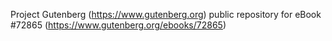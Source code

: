 Project Gutenberg (https://www.gutenberg.org) public repository
for eBook #72865 (https://www.gutenberg.org/ebooks/72865)
